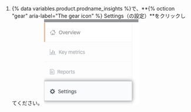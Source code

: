 1. {% data variables.product.prodname_insights %}で、**{% octicon "gear" aria-label="The gear icon" %} Settings（の設定）**をクリックしてください。 ![設定タブ](/assets/images/help/insights/settings-tab.png)
